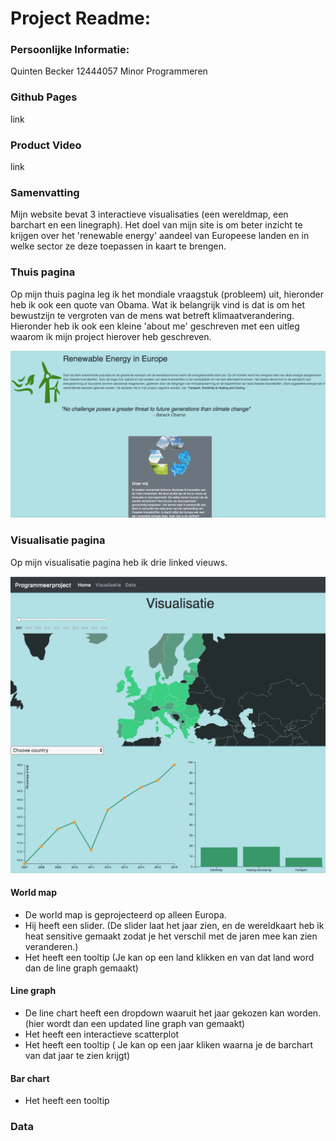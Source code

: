 # Project Readme:

### Persoonlijke Informatie:
Quinten Becker
12444057
Minor Programmeren

### Github Pages
link 

### Product Video
link

### Samenvatting
Mijn website bevat 3 interactieve visualisaties (een wereldmap, een barchart en een linegraph). Het doel van mijn site is om beter inzicht te krijgen over het 'renewable energy' aandeel van Europeese landen en in welke sector ze deze toepassen in kaart te brengen. 

### Thuis pagina
Op mijn thuis pagina leg ik het mondiale vraagstuk (probleem) uit, hieronder heb ik ook een quote van Obama. Wat ik belangrijk vind is dat is om het bewustzijn te vergroten van de mens wat betreft klimaatverandering. 
Hieronder heb ik ook een kleine 'about me' geschreven met een uitleg waarom ik mijn project hierover heb geschreven. 

![Home](doc/home.png)

### Visualisatie pagina
Op mijn visualisatie pagina heb ik drie linked vieuws. 

![Visualisatie](doc/visualisatie.png)

#### World map
* De world map is geprojecteerd op alleen Europa.
* Hij heeft  een slider. 
  (De slider laat het jaar zien, en de wereldkaart heb ik heat sensitive gemaakt zodat je het verschil met de jaren mee kan     zien veranderen.)
* Het heeft een tooltip
  (Je kan op een land klikken en van dat land word dan de line graph gemaakt)

#### Line graph
* De line chart heeft een dropdown waaruit het jaar gekozen kan worden.
  (hier wordt dan een updated line graph van gemaakt)
* Het heeft een interactieve scatterplot
* Het heeft een tooltip
  ( Je kan op een jaar kliken waarna je de barchart van dat jaar te zien krijgt)
  
#### Bar chart
* Het heeft een tooltip

### Data 


